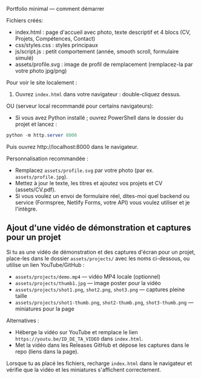 Portfolio minimal — comment démarrer

Fichiers créés:
- index.html : page d'accueil avec photo, texte descriptif et 4 blocs (CV, Projets, Compétences, Contact)
- css/styles.css : styles principaux
- js/script.js : petit comportement (année, smooth scroll, formulaire simulé)
- assets/profile.svg : image de profil de remplacement (remplacez-la par votre photo jpg/png)

Pour voir le site localement :
1) Ouvrez `index.html` dans votre navigateur : double-cliquez dessus.

OU (serveur local recommandé pour certains navigateurs):
- Si vous avez Python installé ; ouvrez PowerShell dans le dossier du projet et lancez :
```powershell
python -m http.server 8000
```
Puis ouvrez http://localhost:8000 dans le navigateur.

Personnalisation recommandée :
- Remplacez `assets/profile.svg` par votre photo (par ex. `assets/profile.jpg`).
- Mettez à jour le texte, les titres et ajoutez vos projets et CV (assets/CV.pdf).
- Si vous voulez un envoi de formulaire réel, dites-moi quel backend ou service (Formspree, Netlify Forms, votre API) vous voulez utiliser et je l'intègre.

Ajout d'une vidéo de démonstration et captures pour un projet
---------------------------------------------------------

Si tu as une vidéo de démonstration et des captures d'écran pour un projet, place-les dans le dossier `assets/projects/` avec les noms ci-dessous, ou utilise un lien YouTube/GitHub :

- `assets/projects/demo.mp4` — vidéo MP4 locale (optionnel)
- `assets/projects/thumb1.jpg` — image poster pour la vidéo
- `assets/projects/shot1.png`, `shot2.png`, `shot3.png` — captures pleine taille
- `assets/projects/shot1-thumb.png`, `shot2-thumb.png`, `shot3-thumb.png` — miniatures pour la page

Alternatives :
- Héberge la vidéo sur YouTube et remplace le lien `https://youtu.be/ID_DE_TA_VIDEO` dans `index.html`.
- Met la vidéo dans les Releases GitHub et dépose les captures dans le repo (liens dans la page).

Lorsque tu as placé les fichiers, recharge `index.html` dans le navigateur et vérifie que la vidéo et les miniatures s'affichent correctement.
